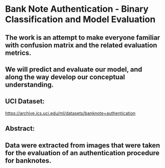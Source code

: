 
# Bank Note Authentication - Binary Classification and Model Evaluation

## The work is an attempt to make everyone familiar with confusion matrix and the related evaluation metrics.

## We will predict and evaluate our model, and along the way develop our conceptual understanding.

## UCI Dataset:
https://archive.ics.uci.edu/ml/datasets/banknote+authentication

## Abstract:
## Data were extracted from images that were taken for the evaluation of an authentication procedure for banknotes.
